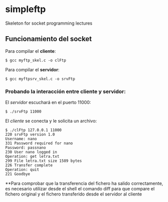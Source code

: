 # simpleftp
Skeleton for socket programming lectures


## Funcionamiento del socket

Para compilar el **cliente**:

```
$ gcc myftp_skel.c -o clFtp
```

Para compilar el **servidor**:

```
$ gcc myftpsrv_skel.c -o srvFtp
```


### Probando la interacción entre cliente y servidor:

El _servidor_ escuchará en el puerto 11000:

```
$ ./srvFtp 11000
```

El _cliente_ se conecta y le solicita un archivo:

```
$ ./clFtp 127.0.0.1 11000
220 srvFtp version 1.0
Username: nano
331 Password required for nano
Password: passnano
230 User nano logged in
Operation: get letra.txt
299 File letra.txt size 1589 bytes
226 Transfer complete
Operation: quit
221 Goodbye
```
**Para comprobar que la transferencia del fichero ha salido correctamente, es necesario
utilizar desde el shell el comando diff para que compare el fichero original y el fichero
transferido desde el servidor al cliente
